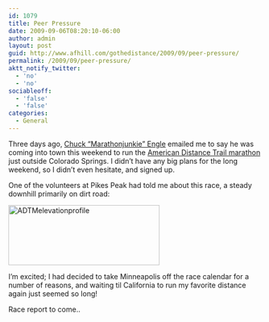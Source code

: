 ```yaml
---
id: 1079
title: Peer Pressure
date: 2009-09-06T08:20:10-06:00
author: admin
layout: post
guid: http://www.afhill.com/gothedistance/2009/09/peer-pressure/
permalink: /2009/09/peer-pressure/
aktt_notify_twitter:
  - 'no'
  - 'no'
sociableoff:
  - 'false'
  - 'false'
categories:
  - General
---
```

Three days ago, [Chuck &#8220;Marathonjunkie&#8221; Engle](http://www.marathonjunkie.com) emailed me to say he was coming into town this weekend to run the [American Distance Trail marathon](http://www.adtmarathon.com) just outside Colorado Springs. I didn&#8217;t have any big plans for the long weekend, so I didn&#8217;t even hesitate, and signed up.

One of the volunteers at Pikes Peak had told me about this race, a steady downhill primarily on dirt road:

[<img src="http://www.afhill.com/gothedistance/wp-content/uploads/2009/09/ADTMelevationprofile17x7.pdf-1-page-300x119.png" alt="ADTMelevationprofile" title="ADTMelevationprofile" width="300" height="119" class="aligncenter size-medium wp-image-1078" />](http://www.afhill.com/gothedistance/wp-content/uploads/2009/09/ADTMelevationprofile17x7.pdf-1-page.png)

I&#8217;m excited; I had decided to take Minneapolis off the race calendar for a number of reasons, and waiting til California to run my favorite distance again just seemed so long!

Race report to come..